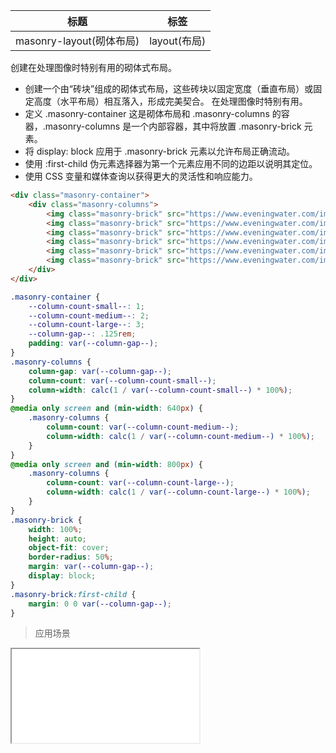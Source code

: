 | 标题                             | 标签           |
| -------------------------------- | -------------- |
| masonry-layout(砌体布局) | layout(布局) |

创建在处理图像时特别有用的砌体式布局。

* 创建一个由“砖块”组成的砌体式布局，这些砖块以固定宽度（垂直布局）或固定高度（水平布局）相互落入，形成完美契合。 在处理图像时特别有用。
* 定义 .masonry-container 这是砌体布局和 .masonry-columns 的容器，.masonry-columns 是一个内部容器，其中将放置 .masonry-brick 元素。
* 将 display: block 应用于 .masonry-brick 元素以允许布局正确流动。
* 使用 :first-child 伪元素选择器为第一个元素应用不同的边距以说明其定位。
* 使用 CSS 变量和媒体查询以获得更大的灵活性和响应能力。

```html
<div class="masonry-container">
    <div class="masonry-columns">
        <img class="masonry-brick" src="https://www.eveningwater.com/img/segmentfault/1.png" alt="An image" />
        <img class="masonry-brick" src="https://www.eveningwater.com/img/segmentfault/2.png" alt="Another image" />
        <img class="masonry-brick" src="https://www.eveningwater.com/img/segmentfault/3.png" alt="Another image" />
        <img class="masonry-brick" src="https://www.eveningwater.com/img/segmentfault/4.png" alt="One more image" />
        <img class="masonry-brick" src="https://www.eveningwater.com/img/segmentfault/5.png" alt="And another one" />
        <img class="masonry-brick" src="https://www.eveningwater.com/img/segmentfault/6.png" alt="Last one" />
    </div>
</div>
```

```css
.masonry-container {
    --column-count-small--: 1;
    --column-count-medium--: 2;
    --column-count-large--: 3;
    --column-gap--: .125rem;
    padding: var(--column-gap--);
}
.masonry-columns {
    column-gap: var(--column-gap--);
    column-count: var(--column-count-small--);
    column-width: calc(1 / var(--column-count-small--) * 100%);
}
@media only screen and (min-width: 640px) {
    .masonry-columns {
        column-count: var(--column-count-medium--);
        column-width: calc(1 / var(--column-count-medium--) * 100%);
    }
}
@media only screen and (min-width: 800px) {
    .masonry-columns {
        column-count: var(--column-count-large--);
        column-width: calc(1 / var(--column-count-large--) * 100%);
    }
}
.masonry-brick {
    width: 100%;
    height: auto;
    object-fit: cover;
    border-radius: 50%;
    margin: var(--column-gap--);
    display: block;
}
.masonry-brick:first-child {
    margin: 0 0 var(--column-gap--);
}
```

> 应用场景

<iframe src="codes/css/html/masonry-layout.html"></iframe>




